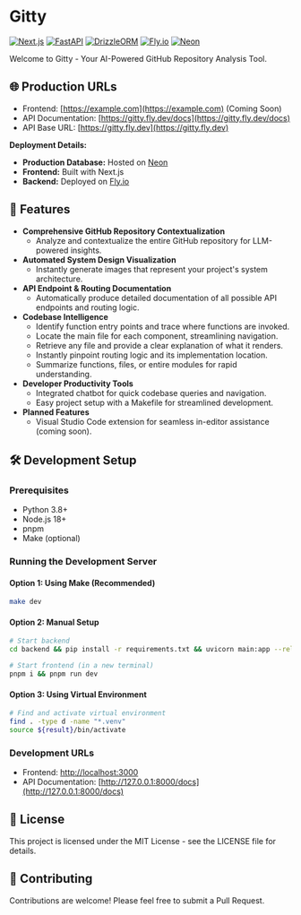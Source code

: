 # Gitty

[![Next.js](https://img.shields.io/badge/Next.js-000000?style=for-the-badge&logo=next.js&logoColor=white)](https://nextjs.org/)
[![FastAPI](https://img.shields.io/badge/FastAPI-009688?style=for-the-badge&logo=fastapi&logoColor=white)](https://fastapi.tiangolo.com/)
[![DrizzleORM](https://img.shields.io/badge/DrizzleORM-000000?style=for-the-badge&logo=drizzle&logoColor=white)](https://orm.drizzle.team/)
[![Fly.io](https://img.shields.io/badge/Fly.io-000000?style=for-the-badge&logo=fly.io&logoColor=white)](https://fly.io/)
[![Neon](https://img.shields.io/badge/Neon-00E599?style=for-the-badge&logo=neon&logoColor=white)](https://neon.tech/)

Welcome to Gitty - Your AI-Powered GitHub Repository Analysis Tool.

## 🌐 Production URLs

- Frontend: [https://example.com](https://example.com) (Coming Soon)
- API Documentation: [https://gitty.fly.dev/docs](https://gitty.fly.dev/docs)
- API Base URL: [https://gitty.fly.dev](https://gitty.fly.dev)

**Deployment Details:**

- **Production Database:** Hosted on [Neon](https://neon.tech/)
- **Frontend:** Built with Next.js
- **Backend:** Deployed on [Fly.io](https://fly.io/)

## 🚀 Features

- **Comprehensive GitHub Repository Contextualization**
  - Analyze and contextualize the entire GitHub repository for LLM-powered insights.
- **Automated System Design Visualization**
  - Instantly generate images that represent your project's system architecture.
- **API Endpoint & Routing Documentation**
  - Automatically produce detailed documentation of all possible API endpoints and routing logic.
- **Codebase Intelligence**
  - Identify function entry points and trace where functions are invoked.
  - Locate the main file for each component, streamlining navigation.
  - Retrieve any file and provide a clear explanation of what it renders.
  - Instantly pinpoint routing logic and its implementation location.
  - Summarize functions, files, or entire modules for rapid understanding.
- **Developer Productivity Tools**
  - Integrated chatbot for quick codebase queries and navigation.
  - Easy project setup with a Makefile for streamlined development.
- **Planned Features**
  - Visual Studio Code extension for seamless in-editor assistance (coming soon).

## 🛠️ Development Setup

### Prerequisites

- Python 3.8+
- Node.js 18+
- pnpm
- Make (optional)

### Running the Development Server

#### Option 1: Using Make (Recommended)

```bash
make dev
```

#### Option 2: Manual Setup

```bash
# Start backend
cd backend && pip install -r requirements.txt && uvicorn main:app --reload

# Start frontend (in a new terminal)
pnpm i && pnpm run dev
```

#### Option 3: Using Virtual Environment

```bash
# Find and activate virtual environment
find . -type d -name "*.venv"
source ${result}/bin/activate
```

### Development URLs

- Frontend: [http://localhost:3000](http://localhost:3000)
- API Documentation: [http://127.0.0.1:8000/docs](http://127.0.0.1:8000/docs)

## 📝 License

This project is licensed under the MIT License - see the LICENSE file for details.

## 👥 Contributing

Contributions are welcome! Please feel free to submit a Pull Request.
